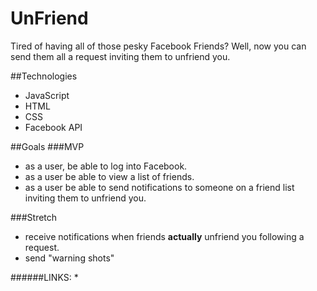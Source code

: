 # UnFriend
Tired of having all of those pesky Facebook Friends? Well, now you can send them all a request inviting them to unfriend you.

##Technologies
* JavaScript
* HTML
* CSS
* Facebook API

##Goals
###MVP
* as a user, be able to log into Facebook.
* as  a user be able to view a list of friends.
* as a user be able to send notifications to someone on a friend list inviting them to unfriend you.

###Stretch
* receive notifications when friends **actually** unfriend you following a request.
* send "warning shots"

######LINKS:
*
